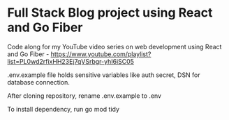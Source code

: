 # Full Stack Blog project using React and Go Fiber

Code along for my YouTube video series on web development using React and Go Fiber - https://www.youtube.com/playlist?list=PL0wd2rfixHH23Ej7qVSrbgr-yhI6iSC05

.env.example file holds sensitive variables like auth secret, DSN for database connection.

After cloning repository, rename .env.example to .env

To install dependency, run go mod tidy
